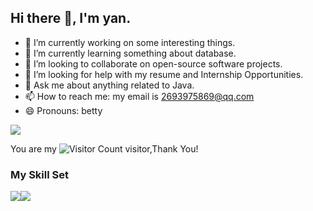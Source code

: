 ## Hi there 👋,  I'm yan.
- 🔭 I’m currently working on some interesting things.
- 🌱 I’m currently learning something about database.
- 👯 I’m looking to collaborate on open-source software projects.
- 🤔 I’m looking for help with my resume and Internship Opportunities.
- 💬 Ask me about anything related to Java. 
- 📫 How to reach me: my email is 2693975869@qq.com
- 😄 Pronouns: betty
  


![](https://github-readme-stats.vercel.app/api?username=Scarlettyan6&show_icons=true&theme=transparent)

You are my ![Visitor Count](https://profile-counter.glitch.me/Scarlettyan6/count.svg) visitor,Thank You!

### My Skill Set

![](https://img.shields.io/badge/Java-ED8B00?style=for-the-badge&logo=openjdk&logoColor=white)![](https://img.shields.io/badge/Python-3776AB?style=for-the-badge&logo=python&logoColor=white)
